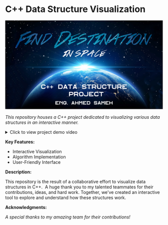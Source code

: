 # C++ Data Structure Visualization

<div align="center">
<img src="c++ data structure project.png" alt="Project Screenshot" width="600"> </div>

*This repository houses a C++ project dedicated to visualizing various data structures in an interactive manner.* 

<details>
<summary>Click to view project demo video</summary>

<div align="center">
<iframe src="https://player.vimeo.com/video/1004822857" width="640" height="360" frameborder="0" allow="autoplay; fullscreen; picture-in-picture" allowfullscreen title="Untitled"></iframe>
<p><a href="https://vimeo.com/1004822857">Untitled</a> from <a href="https://vimeo.com/user100223443">Ahmed Magdy</a> on <a href="https://vimeo.com">Vimeo</a>.</p>
</div>

</details>

**Key Features:**

* Interactive Visualization
* Algorithm Implementation
* User-Friendly Interface

**Description:**

This repository is the result of a collaborative effort to visualize data structures in C++.  A huge thank you to my talented teammates for their contributions, ideas, and hard work. Together, we've created an interactive tool to explore and understand how these structures work.

**Acknowledgments:**

*A special thanks to my amazing team for their contributions!*
